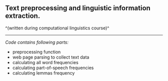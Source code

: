 ## Text preprocessing and linguistic information extraction.

^(written during computational linguistics course)^

---

_Code contains following parts:_

- preprocessing function
- web page parsing to collect text data
- calculating all word frequencies
- calculating part-of-speech frequencies
- calculating lemmas frequency
